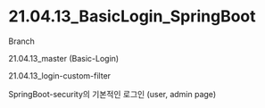 # 21.04.13_BasicLogin_SpringBoot

Branch

21.04.13_master (Basic-Login)

21.04.13_login-custom-filter

SpringBoot-security의 기본적인 로그인 (user, admin page)
